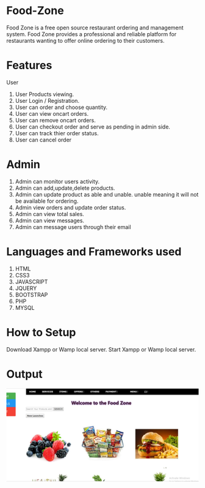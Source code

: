 # Food-Zone
Food Zone is a free open source restaurant ordering and management system. Food Zone provides a professional and reliable platform for restaurants wanting to offer online ordering to their customers.


# Features
User

1) User Products viewing.
2) User Login / Registration.
3) User can order and choose quantity.
4) User can view oncart orders.
5) User can remove oncart orders.
6) User can checkout order and serve as pending in admin side.
7) User can track thier order status.
8) User can cancel order

# Admin

1) Admin can monitor users activity.
2) Admin can add,update,delete products.
3) Admin can update product as able and unable. unable meaning it will not be available for ordering.
4) Admin view orders and update order status.
5) Admin can view total sales.
6) Admin can view messages.
7) Admin can message users through their email

# Languages and Frameworks used
1) HTML
2) CSS3
3) JAVASCRIPT
4) JQUERY
5) BOOTSTRAP
6) PHP
7) MYSQL

# How to Setup
Download Xampp or Wamp local server.
Start Xampp or Wamp local server.


# Output
<img src="food.JPG" alt="food">

